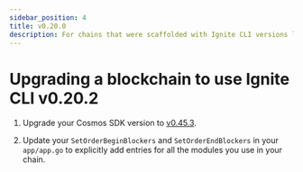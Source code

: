 ```yaml
---
sidebar_position: 4
title: v0.20.0
description: For chains that were scaffolded with Ignite CLI versions lower than v0.20.0, changes are required to use Ignite CLI v0.20.0.
---
```


# Upgrading a blockchain to use Ignite CLI v0.20.2

1. Upgrade your Cosmos SDK version to [v0.45.3](https://github.com/cosmos/cosmos-sdk/releases/tag/v0.45.3).

2. Update your `SetOrderBeginBlockers` and `SetOrderEndBlockers` in your `app/app.go` to explicitly add entries for all
   the modules you use in your chain.
